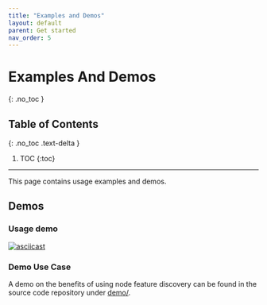 ```yaml
---
title: "Examples and Demos"
layout: default
parent: Get started
nav_order: 5
---
```


# Examples And Demos
{: .no_toc }

## Table of Contents
{: .no_toc .text-delta }

1. TOC
{:toc}

---

This page contains usage examples and demos.

## Demos

### Usage demo

[![asciicast](https://asciinema.org/a/247316.svg)](https://asciinema.org/a/247316)


### Demo Use Case

A demo on the benefits of using node feature discovery can be found in the
source code repository under
[demo/](https://github.com/kubernetes-sigs/node-feature-discovery/tree/master/demo).
